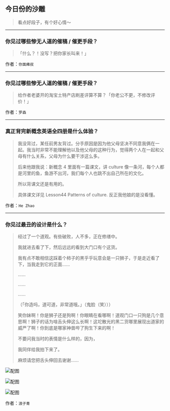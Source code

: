 ## 今日份的沙雕

> 看点好段子，有个好心情～


 
---

### 你见过哪些惨无人道的催稿 / 催更手段？

> 「什么？！没写？把你家长叫来！」


作者：`你面瘫叔`

---

### 你见过哪些惨无人道的催稿 / 催更手段？

> 给作者老婆开的淘宝土特产店刷差评算不算？「你老公不更，不修改评价！」


作者：`罗森`

---

### 真正背完新概念英语全四册是什么体验？

> 我没背过，某任前男友背过。分手原因是因为他父母坚决不同意我俩在一起。我当时非常不能理解他以及他父母的这种行为，觉得两个人在一起和父母有什么关系，父母为什么要干涉这么多。
> 
> 后来他跟我说：新概念 4 里面有一篇课文，讲 culture 像一条河，每个人都是河里的鱼，鱼游不出河，我们每个人也跳不出自己所在的文化。
> 
> 所以背课文还是有用的。
> 
> 具体课文详见 Lesson44 Patterns of culture. 反正我他娘的是没看懂。


作者：`He Zhao`

---

### 你见过最丑的设计是什么？

> 经过了一个道观。有些破败，人不多，正在修缮中。
> 
> 我就进去看了下，然后远远的看到大门口有个这货。
> 
> 我有点不敢相信这踩着个柿子的黑乎乎玩意会是一只狮子，于是走近看了下，当我走到它的正面……
> 
> ……
> 
> ……
> 
> ……
> 
> （「你造吗，道可道，非常道哦。」（鬼脸（笑）））
> 
> 笑你妹啊！你是狮子还是狗啊！你眼睛在看哪啊！道观门口一只狗是几个意思啊！狮子的话为啥舌头伸这么长啊！这坨散光的黑二货哪里展现出道家的威严了啊！你到底是哪家神兽哔了狗生下来的啊！
> 
> 不要问我当时的表情是什么样的，因为，
> 
> 我同伴给我拍下来了。
> 
> 麻烦请您把舌头伸回去谢谢……



![配图](http://pic2.zhimg.com/70/67115e3761c65b673a2eb304bec12f45_b.jpg)



![配图](http://pic4.zhimg.com/70/def7601113d79c8c4f10a1d8cecd7bf7_b.jpg)



![配图](http://pic4.zhimg.com/70/1eb736913c9efb124b3a1c2d240baf73_b.jpg)


作者：`浪子青`